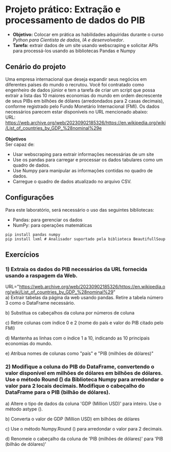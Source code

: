 # Projeto prático: Extração e processamento de dados do PIB
- **Objetivo:** Colocar em prática as habilidades adquiridas durante o curso *Python para Cientista de dados, IA e desenvolvedor*.
- **Tarefa:** extrair dados de um site usando webscraping e solicitar APIs para processá-los usando as bibliotecas Pandas e Numpy 

## Cenário do projeto
  Uma empresa internacional que deseja expandir seus negócios em diferentes países do mundo o recrutou.
  Você foi contratado como engenheiro de dados júnior e tem a tarefa de criar um script que possa extrair a lista das 10 maiores economias do mundo em ordem decrescente de seus PIBs em bilhões de dólares (arredondados para 2 casas decimais), conforme registrado pelo Fundo Monetário Internacional (FMI).
  Os dados necessários parecem estar disponíveis no URL mencionado abaixo: <br>
  URL: https://web.archive.org/web/20230902185326/https://en.wikipedia.org/wiki/List_of_countries_by_GDP_%28nominal%29e <br><br>
**Objetivos** <br>
  Ser capaz de:
  - Usar webscraping para extrair informações necessárias de um site
  - Use os pandas para carregar e processar os dados tabulares como um quadro de dados.
  - Use Numpy para manipular as informações contidas no quadro de dados.
  - Carregue o quadro de dados atualizado no arquivo CSV.

## Configurações
Para este laboratório, será necessário o uso das seguintes bibliotecas:
- Pandas: para gerenciar os dados
- NumPy: para operações matemáticas

`pip install pandas numpy` <br>
`pip install lxml # Analisador suportado pela biblioteca BeautifullSoup`
<br>

## Exercícios
### 1) Extraia os dados do PIB necessários da URL fornecida usando a raspagem da Web.
URL="https://web.archive.org/web/20230902185326/https://en.wikipedia.org/wiki/List_of_countries_by_GDP_%28nominal%29" <br>
  a) Extrair tabelas da página da web usando pandas. Retire a tabela número 3 como o DataFrame necessário.
  
  b) Substitua os cabeçalhos da coluna por números de coluna
  
  c) Retire colunas com índice 0 e 2 (nome do país e valor do PIB citado pelo FMI)
  
  d) Mantenha as linhas com o índice 1 a 10, indicando as 10 principais economias do mundo.
  
  e)  Atribua nomes de colunas como "país" e "PIB (milhões de dólares)"

### 2) Modifique a coluna do PIB do DataFrame, convertendo o valor disponível em milhões de dólares em bilhões de dólares. Use o método Round () da Biblioteca Numpy para arredondar o valor para 2 locais decimais. Modifique o cabeçalho do DataFrame para o PIB (bilhão de dólares).
  a) Altere o tipo de dados da coluna 'GDP (Million USD)' para inteiro.
  Use o método astype ().

  b) Converta o valor de GDP (Million USD) em bilhões de dólares

  c) Use o método Numpy.Round () para arredondar o valor para 2 decimais.

  d) Renomeie o cabeçalho da coluna de 'PIB (milhões de dólares)' para 'PIB (bilhão de dólares)'
